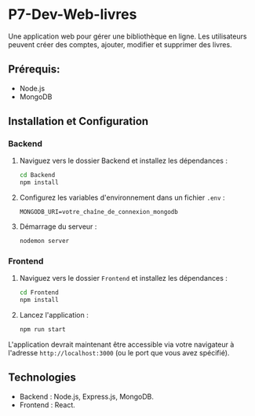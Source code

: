 # P7-Dev-Web-livres

Une application web pour gérer une bibliothèque en ligne. Les utilisateurs peuvent créer des comptes, ajouter, modifier et supprimer des livres.

## Prérequis:
- Node.js
- MongoDB

## Installation et Configuration

### Backend
1. Naviguez vers le dossier Backend et installez les dépendances :
    ```bash
    cd Backend
    npm install
    ```

2. Configurez les variables d'environnement dans un fichier `.env` :
    ```
    MONGODB_URI=votre_chaîne_de_connexion_mongodb
     ```

3. Démarrage du serveur :
    ```bash
    nodemon server
    ```

### Frontend

1. Naviguez vers le dossier `Frontend` et installez les dépendances :
    ```bash
    cd Frontend
    npm install
    ```

2. Lancez l'application :
    ```bash
    npm run start
    ```

L'application devrait maintenant être accessible via votre navigateur à l'adresse `http://localhost:3000` (ou le port que vous avez spécifié).

## Technologies

- Backend : Node.js, Express.js, MongoDB.
- Frontend : React.
